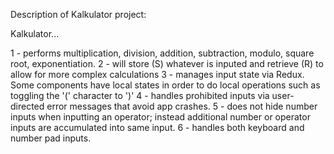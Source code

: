Description of Kalkulator project:

Kalkulator... 

1 - performs multiplication, division, addition, subtraction, modulo, square root, exponentiation.
2 - will store (S) whatever is inputed and retrieve (R) to allow for more complex calculations
3 - manages input state via Redux.  Some components have local states in order to do local operations such as toggling the '(' character to ')'
4 - handles prohibited inputs via user-directed error messages that avoid app crashes.
5 - does not hide number inputs when inputting an operator; instead additional number or operator inputs are accumulated into same input.
6 - handles both keyboard and number pad inputs.